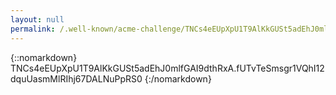 ```yaml
---
layout: null
permalink: /.well-known/acme-challenge/TNCs4eEUpXpU1T9AlKkGUSt5adEhJ0mlfGAI9dthRxA
---
```

{::nomarkdown}
TNCs4eEUpXpU1T9AlKkGUSt5adEhJ0mlfGAI9dthRxA.fUTvTeSmsgr1VQhI12dquUasmMlRIhj67DALNuPpRS0
{:/nomarkdown}
